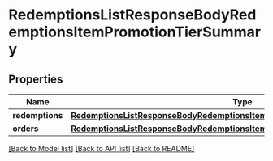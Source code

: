 # RedemptionsListResponseBodyRedemptionsItemPromotionTierSummary


## Properties

Name | Type | Description | Notes
------------ | ------------- | ------------- | -------------
**redemptions** | [**RedemptionsListResponseBodyRedemptionsItemPromotionTierSummaryRedemptions**](RedemptionsListResponseBodyRedemptionsItemPromotionTierSummaryRedemptions.md) |  | [optional] 
**orders** | [**RedemptionsListResponseBodyRedemptionsItemPromotionTierSummaryOrders**](RedemptionsListResponseBodyRedemptionsItemPromotionTierSummaryOrders.md) |  | [optional] 

[[Back to Model list]](../README.md#documentation-for-models) [[Back to API list]](../README.md#documentation-for-api-endpoints) [[Back to README]](../README.md)


